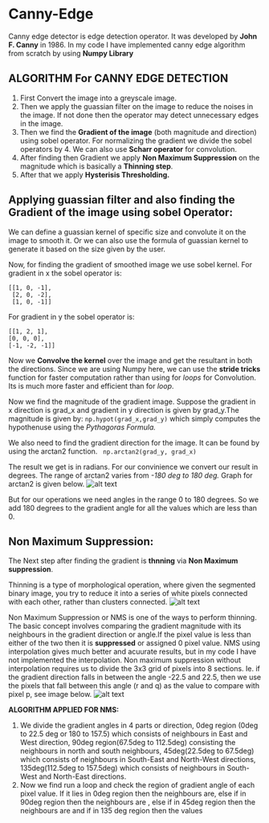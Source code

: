 # Canny-Edge

Canny edge detector is edge detection operator. It was developed by **John F. Canny** in 1986. 
In my code I have implemented canny edge algorithm from scratch by using **Numpy Library**

## **ALGORITHM For CANNY EDGE DETECTION**

1. First Convert the image into a greyscale image.
2. Then we apply the guassian filter on the image to reduce the noises in the image. If not done then the operator may detect unnecessary edges in the image.
3. Then we find the **Gradient of the image** (both magnitude and direction) using sobel operator. For normalizing the gradient we divide the sobel operators by 4. We can also use **Scharr operator** for convolution.
4. After finding then Gradient we apply **Non Maximum Suppression** on the magnitude which is basically a **Thinning step**.
5. After that we apply **Hysterisis Thresholding.**

## Applying guassian filter and also finding the Gradient of the image using sobel Operator:

We can define a guassian kernel of specific size and convolute it on the image to smooth it. Or we can also use the formula of guassian kernel to generate it based on the size given by the user.

Now, for finding the gradient of smoothed image we use sobel kernel. 
For gradient in x the sobel operator is:
```
[[1, 0, -1],
 [2, 0, -2],
 [1, 0, -1]]
 ```   
For gradient in y the sobel operator is:
 ```
[[1, 2, 1],
 [0, 0, 0],
 [-1, -2, -1]]
 ```
 
 Now we **Convolve the kernel** over the image and get the resultant in both the directions.
Since we are using Numpy here, we can use the **stride tricks** function for faster computation rather than using for *loops* for Convolution. Its is much more faster and efficient than for *loop*.

Now we find the magnitude of the gradient image. Suppose the gradient in x direction is grad_x and gradient in y direction is given by grad_y.The magnitude is given by:
``
np.hypot(grad_x,grad_y)
``
which simply computes the hypothenuse using the *Pythagoras Formula.*

We also need to find the gradient direction for the image. It can be found by using the arctan2 function.
`` np.arctan2(grad_y, grad_x)``

The result we get is in radians. For our convinience we convert our result in degrees.
The range of arctan2 varies from *-180 deg to 180 deg.* Graph for arctan2 is given below.
![alt text](https://upload.wikimedia.org/wikipedia/commons/thumb/5/5b/Atan2_argument_sign_graph.svg/750px-Atan2_argument_sign_graph.svg.png)


But for our operations we need angles in the range 0 to 180 degrees. So we add 180 degrees to the gradient angle for all the values which are less than 0.


## Non Maximum Suppression:
The Next step after finding the gradient is **thnning** via **Non Maximum suppression**. 

Thinning is a type of morphological operation, where given the segmented binary image, you try to reduce it into a series of white pixels connected with each other, rather than clusters connected.
![alt text]()

Non Maximum Suppression or NMS is one of the ways to perform thinning. The basic concept involves comparing the gradient magnitude with its neighbours in the gradient direction or angle.If the pixel value is less than either of the two then it is **suppressed** or assigned 0 pixel value. NMS using interpolation gives much better and acuurate results, but in my code I have not implemented the interpolation. Non maximum suppression without interpolation requires us to divide the 3x3 grid of pixels into 8 sections. Ie. if the gradient direction falls in between the angle -22.5 and 22.5, then we use the pixels that fall between this angle (r and q) as the value to compare with pixel p, see image below.
![alt text]()

**ALGORITHM APPLIED FOR NMS:**
1. We divide the gradient angles in 4 parts or direction, 0deg region (0deg to 22.5 deg or 180 to 157.5) which consists of neighbours in East and West direction, 90deg region(67.5deg to 112.5deg) consisting the neighbours in north and south neighbours, 45deg(22.5deg to 67.5deg) which consists of neighbours in South-East and North-West directions, 135deg(112.5deg to 157.5deg) which consists of neighbours in South-West and North-East directions.
2. Now we find run a loop and check the region of gradient angle of each pixel value. If it lies in 0deg region then the neighbours are, else if in 90deg region then the neighbours are , else if in 45deg region then the neighbours are and if in 135 deg region then the values 




 
 
 











